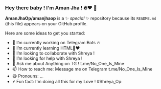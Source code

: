 ### Hey there baby ! I'm Aman Jha ! 🔥❤ 👋
**AmanJhaOp/amanjhaop** is a ✨ _special_ ✨ repository because its `README.md` (this file) appears on your GitHub profile.

Here are some ideas to get you started:

- 🔭 I’m currently working on Telegram Bots 🔥
- 🌱 I’m currently learning HTML🙂❤
- 👯 I’m looking to collaborate with Shreya ! 
- 🤔 I’m looking for help with Shreya ! 
- 💬 Ask me about Anything on TG ! t.me/No_One_Is_Mine
- 📫 How to reach me: Message me on Telegram t.me/No_One_Is_Mine
- 😄 Pronouns: ...
- ⚡ Fun fact: I'm doing all this for my Love ! #Shreya_Op
